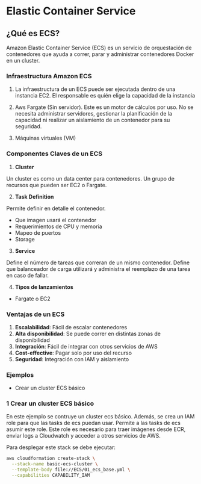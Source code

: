 # Elastic Container Service

## ¿Qué es ECS?

Amazon Elastic Container Service (ECS) es un servicio de orquestación de contenedores que ayuda a correr, parar y administrar contenedores Docker en un cluster.

### Infraestructura Amazon ECS

1. La infraestructura de un ECS puede ser ejecutada dentro de una instancia EC2. El responsable es quién elige la capacidad de la instancia

2. Aws Fargate (Sin servidor). Este es un motor de cálculos por uso. No se necesita administrar servidores, gestionar la planificación de la capacidad ni realizar un aislamiento de un contenedor para su seguridad.

3. Máquinas virtuales (VM)

### Componentes Claves de un ECS

1. **Cluster**

Un cluster es como un data center para contenedores. Un grupo de recursos que pueden ser EC2 o Fargate.

2. **Task Definition**

Permite definir en detalle el contenedor.

- Que imagen usará el contenedor
- Requerimientos de CPU y memoria
- Mapeo de puertos
- Storage

3. **Service**

Define el número de tareas que correran de un mismo contenedor. Define que balanceador de carga utilizará y administra el reemplazo de una tarea en caso de fallar.

4. **Tipos de lanzamientos**

- Fargate o EC2

### Ventajas de un ECS

1. **Escalabilidad**: Fácil de escalar contenedores
2. **Alta disponibilidad**: Se puede correr en distintas zonas de disponibilidad
3. **Integración**: Fácil de integrar con otros servicios de AWS
4. **Cost-effective**: Pagar solo por uso del recurso
5. **Seguridad**: Integración con IAM y aislamiento

### Ejemplos

- Crear un cluster ECS básico

### 1 Crear un cluster ECS básico

En este ejemplo se contruye un cluster ecs básico. Además, se crea un IAM role para que las tasks de ecs puedan usar. Permite a las tasks de ecs asumir este role. Este role es necesario para traer imágenes desde ECR, enviar logs a Cloudwatch y acceder a otros servicios de AWS.

Para desplegar este stack se debe ejecutar:

```bash
aws cloudformation create-stack \
  --stack-name basic-ecs-cluster \
  --template-body file://ECS/01_ecs_base.yml \
  --capabilities CAPABILITY_IAM
```